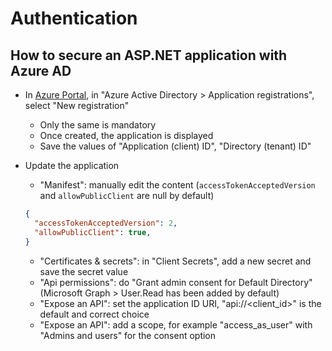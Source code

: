 # Authentication

## How to secure an ASP.NET application with Azure AD

* In [Azure Portal](https://portal.azure.com/), in "Azure Active Directory > Application registrations",
select "New registration"
  * Only the same is mandatory
  * Once created, the application is displayed
  * Save the values of "Application (client) ID", "Directory (tenant) ID"
* Update the application
  * "Manifest": manually edit the content (`accessTokenAcceptedVersion` and `allowPublicClient` are null by default)

  ```json
  {
    "accessTokenAcceptedVersion": 2,
    "allowPublicClient": true,
  }
  ```

  * "Certificates & secrets": in "Client Secrets", add a new secret and save the secret value
  * "Api permissions": do "Grant admin consent for Default Directory" (Microsoft Graph > User.Read has been added by default)
  * "Expose an API": set the application ID URI, "api://<client_id>" is the default and correct choice
  * "Expose an API": add a scope, for example "access_as_user" with "Admins and users" for the consent option

